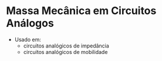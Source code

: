 # Massa Mecânica em Circuitos Análogos
- Usado em:
    - circuitos analógicos de impedância
    - circuitos analógicos de mobilidade
